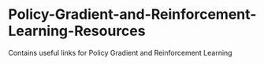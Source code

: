 # Policy-Gradient-and-Reinforcement-Learning-Resources
Contains useful links for Policy Gradient and Reinforcement Learning
